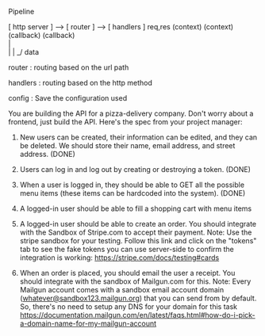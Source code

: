 
Pipeline
                           
[ http server ]    -->    [ router ]    -->    [ handlers ]
    req,res     (context)            (context) 
                (callback)           (callback)   
                                                    |    
                                                    |
                                                    |
                                                   \_/
                                                   data

router : 
    routing based on the url path

handlers :
    routing based on the http method

config : 
    Save the configuration used

You are building the API for a pizza-delivery company. Don't worry about a frontend, just build the API. Here's the spec from your project manager: 

1. New users can be created, their information can be edited, and they can be deleted. We should store their name, email address, and street address.  (DONE)

2. Users can log in and log out by creating or destroying a token. (DONE)

3. When a user is logged in, they should be able to GET all the possible menu items (these items can be hardcoded into the system).  (DONE)

4. A logged-in user should be able to fill a shopping cart with menu items

5. A logged-in user should be able to create an order. You should integrate with the Sandbox of Stripe.com to accept their payment. Note: Use the stripe sandbox for your testing. Follow this link and click on the "tokens" tab to see the fake tokens you can use server-side to confirm the integration is working: https://stripe.com/docs/testing#cards

6. When an order is placed, you should email the user a receipt. You should integrate with the sandbox of Mailgun.com for this. Note: Every Mailgun account comes with a sandbox email account domain (whatever@sandbox123.mailgun.org) that you can send from by default. So, there's no need to setup any DNS for your domain for this task https://documentation.mailgun.com/en/latest/faqs.html#how-do-i-pick-a-domain-name-for-my-mailgun-account